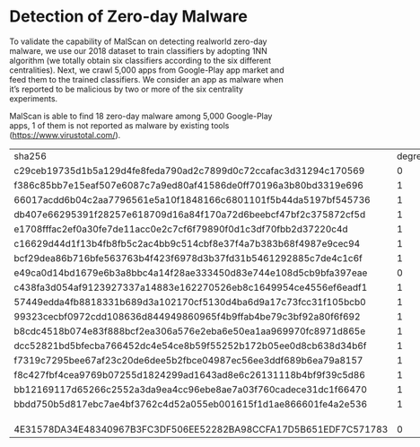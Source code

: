 # Detection of Zero-day Malware


To validate the capability of MalScan on detecting realworld
zero-day malware, we use our 2018 dataset to train
classifiers by adopting 1NN algorithm (we totally obtain six
classifiers according to the six different centralities). Next,
we crawl 5,000 apps from Google-Play app market and feed
them to the trained classifiers. We consider
an app as malware when it’s reported to be malicious by
two or more of the six centrality experiments.

MalScan is able to find 18 zero-day
malware among 5,000 Google-Play apps, 1 of them is not
reported as malware by existing tools (https://www.virustotal.com/).


<table border=0 cellpadding=0 cellspacing=0 width=1197 style='border-collapse:
 collapse;table-layout:fixed;width:897pt'>
 <col class=xl68 width=543 style='mso-width-source:userset;mso-width-alt:17376;
 width:407pt'>
 <col class=xl66 width=72 style='width:54pt'>
 <col class=xl66 width=75 style='mso-width-source:userset;mso-width-alt:2400;
 width:56pt'>
 <col class=xl66 width=72 span=3 style='width:54pt'>
 <col class=xl66 width=100 style='mso-width-source:userset;mso-width-alt:3200;
 width:75pt'>
 <col class=xl66 width=72 style='width:54pt'>
 <col class=xl66 width=119 style='mso-width-source:userset;mso-width-alt:3808;
 width:89pt'>
 <tr height=18 style='height:13.5pt'>
  <td height=18 class=xl66 width=543 style='height:13.5pt;width:407pt'>sha256</td>
  <td class=xl66 width=72 style='width:54pt'>degree</td>
  <td class=xl66 width=75 style='width:56pt'>closeness</td>
  <td class=xl66 width=72 style='width:54pt'>harmonic</td>
  <td class=xl66 width=72 style='width:54pt'>katz</td>
  <td class=xl66 width=72 style='width:54pt'>average</td>
  <td class=xl66 width=100 style='width:75pt'>concatenate</td>
  <td class=xl66 width=72 style='width:54pt'>sum</td>
  <td class=xl66 width=119 style='width:89pt'>VirusTotal</td>
 </tr>
 <tr height=19 style='height:14.25pt'>
  <td height=19 class=xl68 style='height:14.25pt'>c29ceb19735d1b5a129d4fe8feda790ad2c7899d0c72ccafac3d31294c170569</td>
  <td class=xl66>0</td>
  <td class=xl66>1</td>
  <td class=xl66>0</td>
  <td class=xl66>1</td>
  <td class=xl66>0</td>
  <td class=xl66>0</td>
  <td class=xl66>2</td>
  <td class=xl66>2</td>
 </tr>
 <tr height=19 style='height:14.25pt'>
  <td height=19 class=xl68 style='height:14.25pt'>f386c85bb7e15eaf507e6087c7a9ed80af41586de0ff70196a3b80bd3319e696</td>
  <td class=xl66>1</td>
  <td class=xl66>0</td>
  <td class=xl66>0</td>
  <td class=xl66>1</td>
  <td class=xl66>0</td>
  <td class=xl66>0</td>
  <td class=xl66>2</td>
  <td class=xl66>1</td>
 </tr>
 <tr height=19 style='height:14.25pt'>
  <td height=19 class=xl68 style='height:14.25pt'>66017acdd6b04c2aa7796561e5a10f1848166c6801101f5b44da5197bf545736</td>
  <td class=xl66>1</td>
  <td class=xl66>1</td>
  <td class=xl66>0</td>
  <td class=xl66>1</td>
  <td class=xl66>0</td>
  <td class=xl66>0</td>
  <td class=xl66>3</td>
  <td class=xl66>6</td>
 </tr>
 <tr height=19 style='height:14.25pt'>
  <td height=19 class=xl68 style='height:14.25pt'>db407e66295391f28257e618709d16a84f170a72d6beebcf47bf2c375872cf5d</td>
  <td class=xl66>1</td>
  <td class=xl66>1</td>
  <td class=xl66>0</td>
  <td class=xl66>1</td>
  <td class=xl66>0</td>
  <td class=xl66>0</td>
  <td class=xl66>3</td>
  <td class=xl66>1</td>
 </tr>
 <tr height=19 style='height:14.25pt'>
  <td height=19 class=xl68 style='height:14.25pt'>e1708fffac2ef0a30fe7de11acc0e2c7cf6f79890f0d1c3df70fbb2d37220c4d</td>
  <td class=xl66>1</td>
  <td class=xl66>1</td>
  <td class=xl66>0</td>
  <td class=xl66>1</td>
  <td class=xl66>0</td>
  <td class=xl66>0</td>
  <td class=xl66>3</td>
  <td class=xl66>1</td>
 </tr>
 <tr height=18 style='height:13.5pt'>
  <td height=18 class=xl66 style='height:13.5pt'>c16629d44d1f13b4fb8fb5c2ac4bb9c514cbf8e37f4a7b383b68f4987e9cec94</td>
  <td class=xl66>1</td>
  <td class=xl66>1</td>
  <td class=xl66>0</td>
  <td class=xl66>1</td>
  <td class=xl66>0</td>
  <td class=xl66>0</td>
  <td class=xl66>3</td>
  <td class=xl66>7</td>
 </tr>
 <tr height=19 style='height:14.25pt'>
  <td height=19 class=xl68 style='height:14.25pt'>bcf29dea86b716bfe563763b4f423f6978d3b37fd31b5461292885c7de4c1c6f</td>
  <td class=xl66>1</td>
  <td class=xl66>0</td>
  <td class=xl66>1</td>
  <td class=xl66>0</td>
  <td class=xl66>1</td>
  <td class=xl66>1</td>
  <td class=xl66>4</td>
  <td class=xl66>2</td>
 </tr>
 <tr height=19 style='height:14.25pt'>
  <td height=19 class=xl68 style='height:14.25pt'>e49ca0d14bd1679e6b3a8bbc4a14f28ae333450d83e744e108d5cb9bfa397eae</td>
  <td class=xl66>0</td>
  <td class=xl66>1</td>
  <td class=xl66>1</td>
  <td class=xl66>1</td>
  <td class=xl66>1</td>
  <td class=xl66>1</td>
  <td class=xl66>5</td>
  <td class=xl66>2</td>
 </tr>
 <tr height=18 style='height:13.5pt'>
  <td height=18 class=xl66 style='height:13.5pt'>c438fa3d054af9123927337a14883e162270526eb8c1649954ce4556ef6eadf1</td>
  <td class=xl66>1</td>
  <td class=xl66>0</td>
  <td class=xl66>1</td>
  <td class=xl66>1</td>
  <td class=xl66>1</td>
  <td class=xl66>1</td>
  <td class=xl66>5</td>
  <td class=xl66>1</td>
 </tr>
 <tr height=19 style='height:14.25pt'>
  <td height=19 class=xl68 style='height:14.25pt'>57449edda4fb8818331b689d3a102170cf5130d4ba6d9a17c73fcc31f105bcb0</td>
  <td class=xl66>1</td>
  <td class=xl66>1</td>
  <td class=xl66>1</td>
  <td class=xl66>1</td>
  <td class=xl66>1</td>
  <td class=xl66>1</td>
  <td class=xl66>6</td>
  <td class=xl66>7</td>
 </tr>
 <tr height=19 style='height:14.25pt'>
  <td height=19 class=xl68 style='height:14.25pt'>99323cecbf0972cdd108636d844949860965f4b9ffab4be79c3bf92a80f6f692</td>
  <td class=xl66>1</td>
  <td class=xl66>1</td>
  <td class=xl66>1</td>
  <td class=xl66>1</td>
  <td class=xl66>1</td>
  <td class=xl66>1</td>
  <td class=xl66>6</td>
  <td class=xl66>5</td>
 </tr>
 <tr height=19 style='height:14.25pt'>
  <td height=19 class=xl68 style='height:14.25pt'>b8cdc4518b074e83f888bcf2ea306a576e2eba6e50ea1aa969970fc8971d865e</td>
  <td class=xl66>1</td>
  <td class=xl66>1</td>
  <td class=xl66>1</td>
  <td class=xl66>1</td>
  <td class=xl66>1</td>
  <td class=xl66>1</td>
  <td class=xl66>6</td>
  <td class=xl66>6</td>
 </tr>
 <tr height=19 style='height:14.25pt'>
  <td height=19 class=xl68 style='height:14.25pt'>dcc52821bd5bfecba766452dc4e54ce8b59f55252b172b05ee0d8cb638d34b6f</td>
  <td class=xl66>1</td>
  <td class=xl66>1</td>
  <td class=xl66>1</td>
  <td class=xl66>1</td>
  <td class=xl66>1</td>
  <td class=xl66>1</td>
  <td class=xl66>6</td>
  <td class=xl66>5</td>
 </tr>
 <tr height=19 style='height:14.25pt'>
  <td height=19 class=xl68 style='height:14.25pt'>f7319c7295bee67af23c20de6dee5b2fbce04987ec56ee3ddf689b6ea79a8157</td>
  <td class=xl66>1</td>
  <td class=xl66>1</td>
  <td class=xl66>1</td>
  <td class=xl66>1</td>
  <td class=xl66>1</td>
  <td class=xl66>1</td>
  <td class=xl66>6</td>
  <td class=xl66>2</td>
 </tr>
 <tr height=19 style='height:14.25pt'>
  <td height=19 class=xl68 style='height:14.25pt'>f8c427fbf4cea9769b07255d1824299ad1643ad8e6c26131118b4bf9f39c5d86</td>
  <td class=xl66>1</td>
  <td class=xl66>1</td>
  <td class=xl66>1</td>
  <td class=xl66>1</td>
  <td class=xl66>1</td>
  <td class=xl66>1</td>
  <td class=xl66>6</td>
  <td class=xl66>6</td>
 </tr>
 <tr height=18 style='height:13.5pt'>
  <td height=18 class=xl66 style='height:13.5pt'>bb12169117d65266c2552a3da9ea4cc96ebe8ae7a03f760cadece31dc1f66470</td>
  <td class=xl66>1</td>
  <td class=xl66>1</td>
  <td class=xl66>1</td>
  <td class=xl66>1</td>
  <td class=xl66>1</td>
  <td class=xl66>1</td>
  <td class=xl66>6</td>
  <td class=xl66>10</td>
 </tr>
 <tr height=18 style='height:13.5pt'>
  <td height=18 class=xl66 style='height:13.5pt'>bbdd750b5d817ebc7ae4bf3762c4d52a055eb001615f1d1ae866601fe4a2e536</td>
  <td class=xl66>1</td>
  <td class=xl66>1</td>
  <td class=xl66>1</td>
  <td class=xl66>1</td>
  <td class=xl66>1</td>
  <td class=xl66>1</td>
  <td class=xl66>6</td>
  <td class=xl66>8</td>
 </tr>
 <tr height=19 style='height:14.25pt'>
  <td height=19 class=xl68 style='height:14.25pt'></td>
  <td class=xl66></td>
  <td class=xl66></td>
  <td class=xl66></td>
  <td class=xl66></td>
  <td class=xl66></td>
  <td class=xl66></td>
  <td class=xl66></td>
  <td class=xl66></td>
 </tr>
 <tr class=xl67 height=18 style='height:13.5pt'>
  <td height=18 class=xl66 style='height:13.5pt'>4E31578DA34E48340967B3FC3DF506EE52282BA98CCFA17D5B651EDF7C571783</td>
  <td class=xl66>0</td>
  <td class=xl66>1</td>
  <td class=xl66>1</td>
  <td class=xl66>0</td>
  <td class=xl67>1</td>
  <td class=xl66>1</td>
  <td class=xl67>4</td>
  <td class=xl67>0</td>
 </tr>
 <![if supportMisalignedColumns]>
 <tr height=0 style='display:none'>
  <td width=543 style='width:407pt'></td>
  <td width=72 style='width:54pt'></td>
  <td width=75 style='width:56pt'></td>
  <td width=72 style='width:54pt'></td>
  <td width=72 style='width:54pt'></td>
  <td width=72 style='width:54pt'></td>
  <td width=100 style='width:75pt'></td>
  <td width=72 style='width:54pt'></td>
  <td width=119 style='width:89pt'></td>
 </tr>
 <![endif]>
</table>

